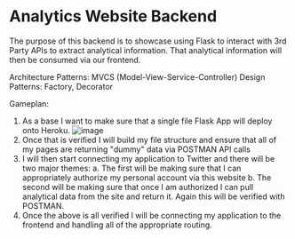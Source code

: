 # Analytics Website Backend

The purpose of this backend is to showcase using Flask to interact with 3rd Party APIs to extract analytical information. That analytical
information will then be consumed via our frontend.

Architecture Patterns: MVCS (Model-View-Service-Controller)
Design Patterns: Factory, Decorator

Gameplan:
1. As a base I want to make sure that a single file Flask App will deploy onto Heroku.
![image](https://github.com/cesarguerrero1/analytics_backend/assets/62967999/ee45b84b-dbea-427a-8a1d-4b12d8a1a778)
2. Once that is verified I will build my file structure and ensure that all of my pages are returning "dummy" data via POSTMAN API calls
3. I will then start connecting my application to Twitter and there will be two major themes:
    a. The first will be making sure that I can appropriately authorize my personal account via this website
    b. The second will be making sure that once I am authorized I can pull analytical data from the site and return it. Again this will be verified with POSTMAN.
4. Once the above is all verified I will be connecting my application to the frontend and handling all of the appropriate routing.

